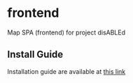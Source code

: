 # frontend

Map SPA (frontend) for project disABLEd

## Install Guide
Installation guide are available at [this link](./INSTALL.md)

